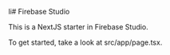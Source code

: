 li# Firebase Studio

This is a NextJS starter in Firebase Studio.

To get started, take a look at src/app/page.tsx.
